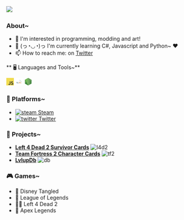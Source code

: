 
<!--# 👋 Hi I'm Punzia! ![img](https://i.imgur.com/fQp76Nx.png) #-->
<img src="https://i.imgur.com/En8r4Zm.png">
<!--![img](https://i.imgur.com/aRZNewQ.png, "The reason I have Rapunzel from the Tangled game is cause of the reason due to my liking for game modding!")-->

### About~
- 👀 I'm interested in programming, modding and art!
- 🌱 (っ◔◡◔)っ I'm currently learning C#, Javascript and Python~ ♥
- 📫 How to reach me: on [Twitter](https://twitter.com/sleepyrapunzel "Twitter")
<!--- 💞️ 𝘐’𝘮 𝘤𝘶𝘳𝘳𝘦𝘯𝘵𝘭𝘺 𝘤𝘰𝘭𝘭𝘢𝘣𝘰𝘳𝘢𝘵𝘪𝘯𝘨 𝘰𝘯..-->
** 🖥️ Languages and Tools~**  

<code><img height="20" src="https://raw.githubusercontent.com/github/explore/80688e429a7d4ef2fca1e82350fe8e3517d3494d/topics/javascript/javascript.png"></code>
<code><img height="20" src="https://raw.githubusercontent.com/github/explore/80688e429a7d4ef2fca1e82350fe8e3517d3494d/topics/mysql/mysql.png"></code>
<code><img height="20" src="https://raw.githubusercontent.com/github/explore/80688e429a7d4ef2fca1e82350fe8e3517d3494d/topics/nodejs/nodejs.png"></code>

### 🔗 Platforms~
- [<img src="https://upload.wikimedia.org/wikipedia/commons/thumb/8/83/Steam_icon_logo.svg/800px-Steam_icon_logo.svg.png" width="16" height="16" alt="steam"> Steam](https://steamcommunity.com/id/sleepyrapunzel "Steam - SleepyRapunzel") 
- [<img src="https://upload.wikimedia.org/wikipedia/commons/thumb/4/4f/Twitter-logo.svg/1200px-Twitter-logo.svg.png" height="12" alt="twitter"> Twitter](https://twitter/sleepyrapunzel "Twitter - SleepyRapunzel")

### 🚧 Projects~
- [**Left 4 Dead 2 Survivor Cards**](https://l4d2.punzia.com/ "L4D2 Survivors") <img src="https://i.imgur.com/ZqNQBmc.png" height="16" alt="l4d2">
- [**Team Fortress 2 Character Cards**](https://tf2.punzia.com/ "TF2 Characters") <img src="https://i.imgur.com/LCmwpH9.png" height="16" alt="tf2">
- [**LvlupDb**](https://db.punzia.com/ "LevelUpDB - Database") <img src="https://i.imgur.com/cn7DjVe.png" height="16" style="display:inline-block" alt="db">

### 🎮 Games~
- 🦎 Disney Tangled
- 💙 League of Legends
- 🧟‍♀️ Left 4 Dead 2
- 🔫 Apex Legends

<!--![img](https://i.imgur.com/YGpaDfK.gif)-->

















<!---
Punzia/Punzia is a ✨ special ✨ repository because its `README.md` (this file) appears on your GitHub profile.
You can click the Preview link to take a look at your changes.
--->
